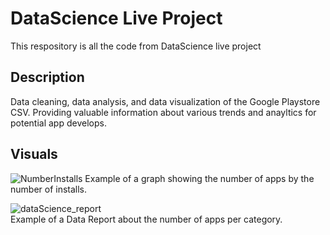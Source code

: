 # DataScience Live Project
This respository is all the code from DataScience live project

## Description
Data cleaning, data analysis, and data visualization of the Google Playstore CSV. Providing valuable information about various trends and anayltics for potential app develops.

## Visuals
![NumberInstalls](https://user-images.githubusercontent.com/69860165/110379771-7a085600-8014-11eb-94d8-c34f592df4da.png)
Example of a graph showing the number of apps by the number of installs.


![dataScience_report](https://user-images.githubusercontent.com/69860165/110380037-d1a6c180-8014-11eb-8a45-e29d807d398e.png)<br>
Example of a Data Report about the number of apps per category.

